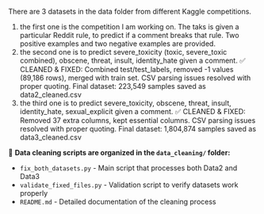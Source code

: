 There are 3 datasets in the data folder from different Kaggle competitions.
1. the first one is the competition I am working on. The taks is given a particular Reddit rule, to predict if a comment breaks that rule. Two positive examples and two negative examples are provided.
2. the second one is to predict severe_toxicity (toxic, severe_toxic combined), obscene, threat, insult, identity_hate given a comment. ✅ CLEANED & FIXED: Combined test/test_labels, removed -1 values (89,186 rows), merged with train set. CSV parsing issues resolved with proper quoting. Final dataset: 223,549 samples saved as data2_cleaned.csv
3. the third one is to predict severe_toxicity, obscene, threat, insult, identity_hate, sexual_explicit given a comment. ✅ CLEANED & FIXED: Removed 37 extra columns, kept essential columns. CSV parsing issues resolved with proper quoting. Final dataset: 1,804,874 samples saved as data3_cleaned.csv

📁 **Data cleaning scripts are organized in the `data_cleaning/` folder:**
- `fix_both_datasets.py` - Main script that processes both Data2 and Data3
- `validate_fixed_files.py` - Validation script to verify datasets work properly
- `README.md` - Detailed documentation of the cleaning process

